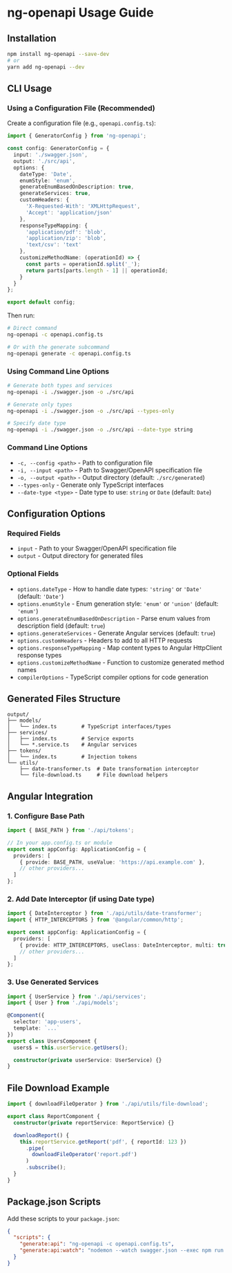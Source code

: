 # ng-openapi Usage Guide

## Installation

```bash
npm install ng-openapi --save-dev
# or
yarn add ng-openapi --dev
```

## CLI Usage

### Using a Configuration File (Recommended)

Create a configuration file (e.g., `openapi.config.ts`):

```typescript
import { GeneratorConfig } from 'ng-openapi';

const config: GeneratorConfig = {
  input: './swagger.json',
  output: './src/api',
  options: {
    dateType: 'Date',
    enumStyle: 'enum',
    generateEnumBasedOnDescription: true,
    generateServices: true,
    customHeaders: {
      'X-Requested-With': 'XMLHttpRequest',
      'Accept': 'application/json'
    },
    responseTypeMapping: {
      'application/pdf': 'blob',
      'application/zip': 'blob',
      'text/csv': 'text'
    },
    customizeMethodName: (operationId) => {
      const parts = operationId.split('_');
      return parts[parts.length - 1] || operationId;
    }
  }
};

export default config;
```

Then run:

```bash
# Direct command
ng-openapi -c openapi.config.ts

# Or with the generate subcommand
ng-openapi generate -c openapi.config.ts
```

### Using Command Line Options

```bash
# Generate both types and services
ng-openapi -i ./swagger.json -o ./src/api

# Generate only types
ng-openapi -i ./swagger.json -o ./src/api --types-only

# Specify date type
ng-openapi -i ./swagger.json -o ./src/api --date-type string
```

### Command Line Options

- `-c, --config <path>` - Path to configuration file
- `-i, --input <path>` - Path to Swagger/OpenAPI specification file
- `-o, --output <path>` - Output directory (default: `./src/generated`)
- `--types-only` - Generate only TypeScript interfaces
- `--date-type <type>` - Date type to use: `string` or `Date` (default: `Date`)

## Configuration Options

### Required Fields

- `input` - Path to your Swagger/OpenAPI specification file
- `output` - Output directory for generated files

### Optional Fields

- `options.dateType` - How to handle date types: `'string'` or `'Date'` (default: `'Date'`)
- `options.enumStyle` - Enum generation style: `'enum'` or `'union'` (default: `'enum'`)
- `options.generateEnumBasedOnDescription` - Parse enum values from description field (default: `true`)
- `options.generateServices` - Generate Angular services (default: `true`)
- `options.customHeaders` - Headers to add to all HTTP requests
- `options.responseTypeMapping` - Map content types to Angular HttpClient response types
- `options.customizeMethodName` - Function to customize generated method names
- `compilerOptions` - TypeScript compiler options for code generation

## Generated Files Structure

```
output/
├── models/
│   └── index.ts        # TypeScript interfaces/types
├── services/
│   ├── index.ts        # Service exports
│   └── *.service.ts    # Angular services
├── tokens/
│   └── index.ts        # Injection tokens
└── utils/
    ├── date-transformer.ts  # Date transformation interceptor
    └── file-download.ts     # File download helpers
```

## Angular Integration

### 1. Configure Base Path

```typescript
import { BASE_PATH } from './api/tokens';

// In your app.config.ts or module
export const appConfig: ApplicationConfig = {
  providers: [
    { provide: BASE_PATH, useValue: 'https://api.example.com' },
    // other providers...
  ]
};
```

### 2. Add Date Interceptor (if using Date type)

```typescript
import { DateInterceptor } from './api/utils/date-transformer';
import { HTTP_INTERCEPTORS } from '@angular/common/http';

export const appConfig: ApplicationConfig = {
  providers: [
    { provide: HTTP_INTERCEPTORS, useClass: DateInterceptor, multi: true },
    // other providers...
  ]
};
```

### 3. Use Generated Services

```typescript
import { UserService } from './api/services';
import { User } from './api/models';

@Component({
  selector: 'app-users',
  template: `...`
})
export class UsersComponent {
  users$ = this.userService.getUsers();

  constructor(private userService: UserService) {}
}
```

## File Download Example

```typescript
import { downloadFileOperator } from './api/utils/file-download';

export class ReportComponent {
  constructor(private reportService: ReportService) {}

  downloadReport() {
    this.reportService.getReport('pdf', { reportId: 123 })
      .pipe(
        downloadFileOperator('report.pdf')
      )
      .subscribe();
  }
}
```

## Package.json Scripts

Add these scripts to your `package.json`:

```json
{
  "scripts": {
    "generate:api": "ng-openapi -c openapi.config.ts",
    "generate:api:watch": "nodemon --watch swagger.json --exec npm run generate:api"
  }
}
```